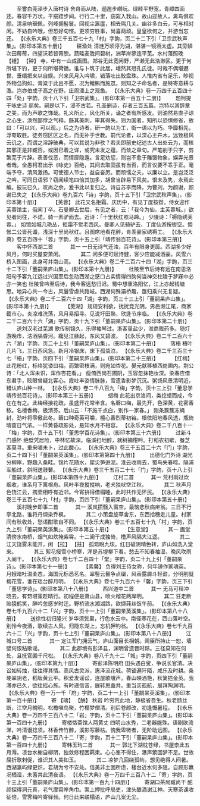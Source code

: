 <!-- { "loadSidebar": true } -->
　　至霅白莞泽步入唐村诗
舍舟而从陆，逦迤步巑岏。绿畦平野宽，青嶂四面还。春容千万状，平挹跬步间。行行二十里，窈窕入我山。故山迎故人，禽鸟俱欢颜。清泉响琚佩，列峰拥髻鬟。回视尘嚣廛，相去隔几关。幽谷多白云，可与相对闲。不妨自吟哦，但恐好句悭。更须穷胜事，尚喜两顽。皇皇欲何之，并游当忘还。
 【《永乐大典》卷三千五百七十九「村」字韵，页二十二下引「卫宗武秋声集」。(影印本第五十册)】 
　　耕渔处
清涟万顷渟为湖，湛湛一镜涵太虚。其旁鳞次田莓莓，四望沃若皆膏腴。蔬畦麦陇间碧树，洲苹岸蓼连平芜。水村落照晚 【锺】  【钟】 寺，中有一山成画图。郑谷无此宽闲野，严濑无此浩渺区。更于何所堪下钓，更于何所堪荷锄。谁与卜筑于此居，峨然其冠孔氏徒。时哉不偶堪遯世，垂缗把来以自娱。兴来风月入吟啸，错落吐出鲛盘珠。人惟内省有足乐，眇视外物刍狗如。膏粱于此且不愿，况为鳣鲔而施罛。则知之子命名者，是特寄意耕与渔。岂亦伯成子高之在野，庄周濠上之观鱼。
 【《永乐大典》卷一万四千五百四十四「处」字韵，页十八下引「卫宗武集」。(影印本第一百五十二册)】 
　　题柯提干咏史诗
丽矣。嗣是以下，浸不古若。孔圣删诗，存者三百五篇。岂特以其辞章之美，而为声歌之饰哉。礼义所止，风化所关，诵之者有所感发。则油然易直子谅之心生，涣然鄙悖之气释。繇其美刺，审其得失。则为国者，知所以恐惧修省，故曰：「可以兴，可以观。」后之为诗者，研一韵以为工，衒一语以为巧。华靡相先，浮夸取胜。徒务窃区区之名，而无补于世教。前代论者，以深心主卉木，远致极风云讥之，而谓之淫辞破典，可以其说为非欤？若夫即前史纪述古人出处云为，而核其邪正是非臧否。或因已着之详，或究未发之蕴，而敛之章句。严笔削于只字，剪繁芜于片辞。表善伐恶，而情靡隐遁。言足劝惩，则岂不愈于雕锼物象，娱弄光景者哉。全愚柯君出示《咏史》百绝，其间去取固虽有当否，而言议要不乖乎正。毫端予夺，清风激扬。可使德人节士，益自奋厉。而顽懦之夫，以廉以立。是岂泛泛之吟，可同日语邪？窃闻续笔四倍其加多，胡曾当辟易下风矣。恨未及隽，永焉此编。披玩已久，叹尚之余，爰书此以复归之。诗自苏李而降，为曹刘，为颜谢，颜谢已失之
 【《永乐大典》卷九百六「诗」字韵，页十五下引「卫宗武秋声集」。(影印本第十册)】 
　　 【芙蓉】 
此花又名拒霜。庆历中，有见丁度按辔，侍女迎作芙蓉馆主，俄闻丁卒。石曼卿去世后，有见之者，云：「我今为仙，主芙蓉城。」欲见者同往，不诺，骑一素驴而去。近诗：「十里秋红照马蹄。」
少陵诗：「褥隐绣芙蓉。」
如馆如城几艳丛，拒霜不觉老西风。曼卿人见骑驴去，丁度仙游按辔空。惆怅二公皆死谶，浅深十里尚秋红。且图席地看花醉，肯羡豪家绣褥工。
 【《永乐大典》卷五百四十「蓉」字韵，页十五上引「靖传翁百花诗」。(影印本第三册)】 
　　客中怀西湖二首
　　　其一
一日无诗气还浊，百年有限身更孱。西湖多少好风月，何时买屋安萧闲。
　　　其二
闲多便可赋诗健，客少应能减酒豪。风雪六桥入图画，此身可并南山高。
 【《永乐大典》卷二千二百六十四「湖」字韵，页三十二下引「董嗣杲庐山集」。(影印本第十九册)】 
　　杜陵至节后诗有远在南思洛阳句予客九江远过兴国至后忽动西湖之感口占实情得四韵何当神交杜陵于梦寐中必亦一笑也
杜陵曾吟至后诗，我今客远愁归迟。蜀中想重洛阳忆，江上亦起钱塘思。地异心共一今古，风饕雪虐共路岐。西湖何殊灞桥趣，亟归乘兴无复疑。
 【《永乐大典》卷二千二百六十四「湖」字韵，页三十三上引「董嗣杲庐山集」。(影印本第十九册)】 
　　 【芜湖】 
规规安利欲，扰扰竞光阴。男邑濒江尾，商家截市心。炎凉难洗荡，风月易招寻。见说圩田熟，欣逢节序临。
 【《永乐大典》卷二千二百六十六「湖」字韵，页十九下引「董嗣杲庐山集」。(影印本第二十册)】 
　　送刘汉老过芜湖
歌传制锦久，乐得袖琴过。浙客量盐少，淮商贩药多。随灯游晚市，沽酒隔昏河。纔见江豚起，东风又碧波。
 【《永乐大典》卷二千二百六十六「湖」字韵，页二十上引「董嗣杲庐山集」。(影印本第二十册)】 
　　落梧
梧叶几片飞，三日西风急。新月冷银床，床下孤螀泣。
 【《永乐大典》卷二千三百三十七「梧」字韵，页四下引「董嗣杲庐山集」。(影印本第二十三册)】 
　　 【红梅】 
此花粉红，标格犹诿曰梅。而繁密枝满，则宛如杏花。晏元献移植西岗圃内。荆公诗：「北人浑未识，浑作杏花看。」
瘦倚西岗石圃阴，玉容忽抹艳妆深。染春应借东君手，眩眼曾疑北客心。霞吐丰姿情脉脉，雪遗香影梦沉沉。粥饧风景清明近，错认庐山种一林。
 【《永乐大典》卷二千八百九「梅」字韵，页十三上引「董思学靖传翁百花诗」。(影印本第三十五册)】 
　　蜡梅
此花出京洛间，类捻蜡而成，今在在有之。此梅经接花疏，虽盛开花常半含。名磬口梅，最先开，色深黄，花密香秾。名檀香梅，极清芬。后山云：「不施千点白，别作一家春。」
刚条簇簇冻蝇封，劲叶将零傲此冬。磬口种奇英可嚼，檀心香烈蒂初镕。根依阳地春风透，瓶倚晴窗日气浓。一样黄昏疏影处，悬知水月不相容。
 【《永乐大典》卷二千八百十一「梅」字韵，页十五下引「董思学百花诗集」。(影印本第三十六册)】 
　　过新斗门感怀
绝壁凭居险，中林忆故深。临溪扫地醉，就树摘柑吟。打稻农初歇，餐芝客莫寻。重来嗟未卜，过此酸心。
 【《永乐大典》卷三千五百二十六「门」字韵，页二十四下引「董嗣杲英溪集」。(影印本第第四十九册)】 
　　出德化门外诗
湖光分柳岸，野趣入桑畦。锦片花随水，犀尖笋迸泥。淮云收雨去，蜀鸟失春啼。隔浦军船过，斜阳送鼓鼙。
 【《永乐大典》卷三千五百二十七「门」字韵，页十八上引「董嗣杲庐山集」。(影印本第四十九册)】 
　　江村二首
　　　其一
荒村雨过炊烟收，谁系月下篱根舟。风叶半夜摐摐响，老犬独吠空江秋。
　　　其二
秋声月色饶江云，携壶相呼有近邻。今宵拚得借榻睡，此时共作无怀民。
 【《永乐大典》卷三千五百七十九「村」字韵，页四下引「董嗣杲庐山集」。(影印本第五十册)】 
　　溪村晚步即事二首
　　　其一
溪岚攒翳入窗空，最恼悲秋病疟翁。三日不行亭北路，谁将丹缬染乔枫。
　　　其二
小策盘旋草舍东，东西拾穗走儿童。村家间有秋收处，愁语酣歌自不同。
 【《永乐大典》卷三千五百七十九「村」字韵，页九上引「董嗣杲英溪集」。(影印本第五十册)】 
　　 【生意堂】 
　　　其一
画堂清傍水南桥，烟气如炊掩紫霄。十二阑干成独倚，橹声风隔大江遥。
　　　其二
江天饶雾未能开，闲 【拉】  【拄】 孤筇睨九垓。红日破阴晴色转，庐山如洗入堂来。
　　　其三
絮花挼雪小桥寒，浑是苏堤柳下看。愁去不知春袖湿，晚风吹雨入阑干。
 【《永乐大典》卷七千二百四十「堂」字韵，页二十九上引「董嗣杲诗」。(影印本第七十一册)】 
　　 【素馨】 
负得刘王侍女称，何年锺作冢魂英。月娥暗吐温柔态，海国元标悉茗名。翠髻云鬟争点缀，风香露屑斗轻盈。分明削就梅花雪，谁在瑶台醉月明。
 【《永乐大典》卷七千九百六十「馨」字韵，页三下引「董思学诗」。(影印本第八十八册)】 
　　西兴道中二首
　　　其一
无马可租冲晓去，有筇堪策趁晴行。初程便是萧山县，喷火榴花两岸明。
　　　其二
狂走断贻猿鹤笑，醉吟忽感岁时迁。野桥流水湘湖路，欲撷莼丝饭午前。
 【《永乐大典》卷七千九百六十二「兴」字韵，页十一上引「董嗣杲英溪集」。(影印本第八十八册)】 
　　送徐性初归隆兴
岁华须鬓里，行色水云中。南径寒花在，西山落叶空。别怜今夜酒，歌续古人风。归隐东湖上，忘机狎钓翁。
 【《永乐大典》卷七千九百六十二「兴」字韵，页十七上引「董嗣杲庐山集」。(影印本第八十八册)】 
　　江城口号二首
　　　其一
定江军门拥云气，庐山面目长相朝。阃臣所持止一恕，墙壁何恨粘歌谣。
　　　其二
此郡境有彭泽县，渊明曾遗晋时踪。三径莫知在何处，且抚官圃千尺松。
 【《永乐大典》卷八千九十二「城」字韵，页四下引「董嗣杲庐山集」。(影印本第九十册)】 
　　寄彭泽陈明府
田头遇白叟，争说长官清。决讼如转烛，往往得其情。高风古灵派，惠泽流花城。荷锸遍阡陌，咸乐及时耕。桑埂翠阴老，稻坂黄云平。积爱发谣讼，连屋歌壤声。春山映酒艳，秋篱挹金英。我滞亦已久，欲往摇心旌。有时递信音，展转思盍并。重当买孤航，展拜陶渊明。
 【《永乐大典》卷一万一千「府」字韵，页二十一上引「董嗣杲英溪集」。(影印本第一百十册)】 
　　寄 【璹】  【酬】 秋岩
吟穷荒此地，静极省吾生。秋老肠丝断，江空月魄明。松檐嗔鸟聚，竹榻梦僧清。别后苍颜改，初逢慨暑程。
 【《永乐大典》卷一万四千三百八十二「岩」字韵，页十二下引「董嗣杲庐山集」。(影印本第一百四十九册)】 
　　寄楼恪斋馆人两黄丈
四明山水秀，二老器能殊。语剧欲流涕，吟清谩捻须。林香传竹醉，溪影写藤枯。愧我卑微者，无阶助远图。
 【《永乐大典》卷一万四千三百八十二「寄」字韵，页十二下引「董嗣杲庐山集」。(影印本第一百四十九册)】 
　　寄韩玉玙二首
　　　其一
郭北下湖枕苍绿，书屋柰此五月溽。凉台水榭自柳阴，独敛修程困羁束。心心峯不得住，瀑声萦回梦不足。世故屈折歌刺促，谁识其人美如玉。
　　　其二
凉梦几回绕孤屿，想见绝得人间暑。西湖瀛屿绿更炽，君胡为兮不安处。信美非土固所虑，楼台近水何多阻。自顾形羸况栖湿，未蓍共此清夜语。
 【《永乐大典》卷一万四千三百八十二「寄」字韵，页十三上引「董嗣杲庐山集」。(影印本第一百九十四册)】 
　　寄湖口茶局臧尚干
酡颜探得洞元真，老气摩霄岸角巾。案上押批呼局吏，津头酿酒谢江神。天寒茶课收征倍，雪霁梅吟寄驿频。何日此来联榻语，庐山几案无尘。
